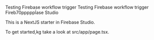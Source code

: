 Testing Firebase  workflow trigger
Testing Firebase workflow trigger Fireb70pppppĺase Studio

This is a NextJS starter in Firebase Studio.

To get started,kg take a look at src/app/page.tsx.
